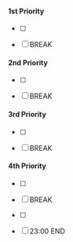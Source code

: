 #### 1st Priority
- [ ] 
- [ ] BREAK
  

#### 2nd Priority
- [ ] 
- [ ] BREAK


#### 3rd Priority
- [ ] 
- [ ] BREAK


#### 4th Priority
- [ ] 
- [ ] BREAK
- [ ] 
- [ ] 23:00 END


